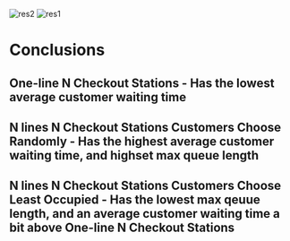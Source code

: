 ![res2](https://github.com/user-attachments/assets/34d08403-c82c-42ff-a35e-d0900d6ffa07)
![res1](https://github.com/user-attachments/assets/6395d998-4733-4130-bf44-cfc9a82784d3)

# Conclusions
## One-line N Checkout Stations - Has the lowest average customer waiting time
## N lines N Checkout Stations Customers Choose Randomly - Has the highest average customer waiting time, and highset max queue length
## N lines N Checkout Stations Customers Choose Least Occupied - Has the lowest max qeuue length, and an average customer waiting time a bit above One-line N Checkout Stations

